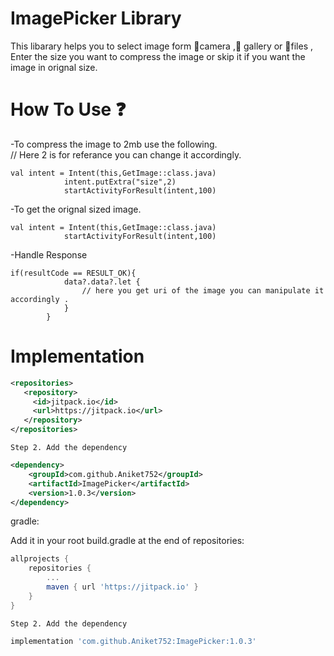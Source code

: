 <h1> ImagePicker Library </h1>

<p>This libarary helps you to select image form 📸camera ,🌄 gallery or 📂files , Enter the size you want to compress the image or skip it if you want the image in orignal size.</p>

<h1> How To Use ❓ </h1>
<P> 
-To compress the image to 2mb use the following.<br>
// Here 2 is for referance you can change it accordingly.

``` 
val intent = Intent(this,GetImage::class.java)
            intent.putExtra("size",2)
            startActivityForResult(intent,100)
```
-To get the orignal sized image. <br>
```
val intent = Intent(this,GetImage::class.java)
            startActivityForResult(intent,100)
```

-Handle Response 
```
if(resultCode == RESULT_OK){
            data?.data?.let {
                // here you get uri of the image you can manipulate it accordingly .
            }
        }
```

<h1> Implementation </h1>

```xml
<repositories>
   <repository>
     <id>jitpack.io</id>
     <url>https://jitpack.io</url>
   </repository>
</repositories>
```
	Step 2. Add the dependency
```xml
<dependency>
    <groupId>com.github.Aniket752</groupId>
    <artifactId>ImagePicker</artifactId>
    <version>1.0.3</version>
</dependency>
```
gradle:
	
Add it in your root build.gradle at the end of repositories:
```groovy	
allprojects {
	repositories {
		...
		maven { url 'https://jitpack.io' }
	}
}
```	
	Step 2. Add the dependency
```groovy	
implementation 'com.github.Aniket752:ImagePicker:1.0.3'
```
